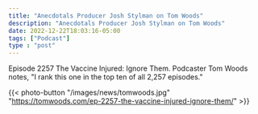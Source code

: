 ```yaml
---
title: "Anecdotals Producer Josh Stylman on Tom Woods"
description: "Anecdotals Producer Josh Stylman on Tom Woods"
date: 2022-12-22T18:03:16-05:00
tags: ["Podcast"]
type : "post"
---
```

Episode 2257 The Vaccine Injured: Ignore Them. Podcaster Tom Woods notes, "I rank this one in the top ten of all 2,257 episodes."

{{< photo-button "/images/news/tomwoods.jpg" "https://tomwoods.com/ep-2257-the-vaccine-injured-ignore-them/" >}}
